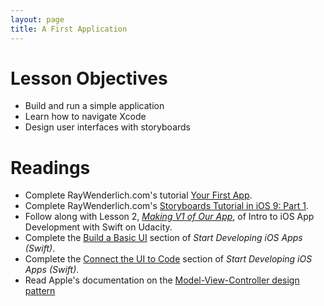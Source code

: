 ```yaml
---
layout: page
title: A First Application
---
```


# Lesson Objectives
- Build and run a simple application
- Learn how to navigate Xcode
- Design user interfaces with storyboards

# Readings
- Complete RayWenderlich.com's tutorial [Your First App](http://www.raywenderlich.com/114262/learn-to-code-ios-apps-with-swift-tutorial-4-your-first-app).
- Complete RayWenderlich.com's [Storyboards Tutorial in iOS 9: Part 1](http://www.raywenderlich.com/113388/storyboards-tutorial-in-ios-9-part-1).
- Follow along with Lesson 2, [*Making V1 of Our App*](https://www.udacity.com/course/intro-to-ios-app-development-with-swift--ud585), of Intro to iOS App Development with Swift on Udacity.
- Complete the [Build a Basic UI](https://developer.apple.com/library/ios/referencelibrary/GettingStarted/DevelopiOSAppsSwift/Lesson2.html#//apple_ref/doc/uid/TP40015214-CH5-SW1) section of *Start Developing iOS Apps (Swift)*.
- Complete the [Connect the UI to Code](https://developer.apple.com/library/ios/referencelibrary/GettingStarted/DevelopiOSAppsSwift/Lesson3.html#//apple_ref/doc/uid/TP40015214-CH22-SW1) section of *Start Developing iOS Apps (Swift)*.
- Read Apple's documentation on the [Model-View-Controller design pattern](https://developer.apple.com/library/ios/documentation/General/Conceptual/DevPedia-CocoaCore/MVC.html)
